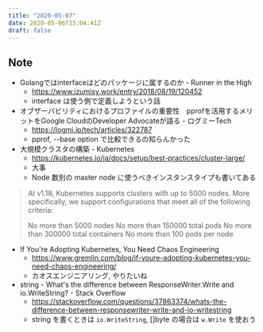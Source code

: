 ```yaml
---
title: "2020-05-07"
date: 2020-05-06T15:04:41Z
draft: false
---
```


## Note

* Golangではinterfaceはどのパッケージに属するのか - Runner in the High
  * https://www.izumisy.work/entry/2018/08/19/120452
  * interface は使う側で定義しようという話
* オブザーバビリティにおけるプロファイルの重要性　pprofを活用するメリットをGoogle CloudのDeveloper Advocateが語る - ログミーTech
  * https://logmi.jp/tech/articles/322787
  * pprof, --base option で比較できるの知らんかった
* 大規模クラスタの構築 - Kubernetes
  * https://kubernetes.io/ja/docs/setup/best-practices/cluster-large/
  * 大事
  * Node 数別の master node に使うべきインスタンスタイプも書いてある

> At v1.18, Kubernetes supports clusters with up to 5000 nodes. More specifically, we support configurations that meet all of the following criteria:
> 
> No more than 5000 nodes
> No more than 150000 total pods
> No more than 300000 total containers
> No more than 100 pods per node

* If You're Adopting Kubernetes, You Need Chaos Engineering
  * https://www.gremlin.com/blog/if-youre-adopting-kubernetes-you-need-chaos-engineering/
  * カオスエンジニアリング, やりたいね
* string - What's the difference between ResponseWriter.Write and io.WriteString? - Stack Overflow
  * https://stackoverflow.com/questions/37863374/whats-the-difference-between-responsewriter-write-and-io-writestring
  * string を書くときは `io.WriteString`, []byte の場合は `w.Write` を使おう
